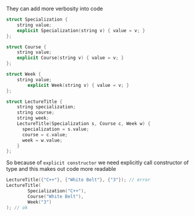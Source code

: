 They can add more verbosity into code

```cpp
struct Specialization {
    string value;
    explicit Specialization(string v) { value = v; }
};

struct Course {
    string value;
    explicit Course(string v) { value = v; }
};

struct Week {
    string value;
		explicit Week(string v) { value = v; }
};

struct LectureTitle {
    string specialization;
    string course;
    string week;
    LectureTitle(Specialization s, Course c, Week w) {
      specialization = s.value;
      course = c.value;
      week = w.value;
    }
};
```

So because of `explicit constructor` we need explicitly call constructor of type and this makes out code more readable 

```cpp
LectureTitle({"C++"}, {"White Belt"}, {"3"}); // error
LectureTitle(
		Specialization("C++"),
		Course("White Belt"), 
		Week("3")
); // ok
```